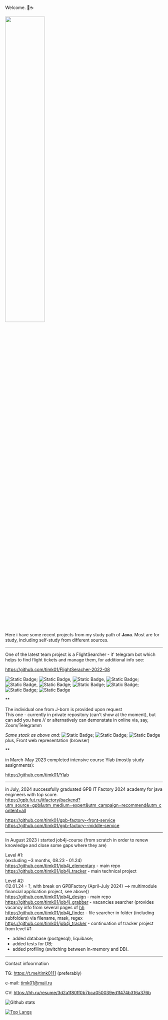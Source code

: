 Welcome. :open_hands::coffee:

<img src="https://github.com/timk01/timk01/assets/25296074/f7a76d65-1e8c-4c4a-afe2-d0a4342129c6" width="50%" height="50%"/>
<br />

Here i have some recent projects from my study path of <strong>Java</strong>. Most are for study, including self-study from different sources. 

***

One of the latest team project is a FlightSearcher - it' telegram bot which helps to find flight tickets and manage them, for additional info see:

https://github.com/timk01/FlightSeracher-2022-08

![Static Badge](https://img.shields.io/badge/Java-%3D%2011,17-orange);
![Static Badge](https://img.shields.io/badge/Spring-%3E%3D5.0-blue),
![Static Badge](https://img.shields.io/badge/Spring%20Boot-green),
![Static Badge](https://img.shields.io/badge/Spring%3A%20Web%2C%20Data%2C%20JPA-dark%20green);
![Static Badge](https://img.shields.io/badge/%D0%91%D0%94%3A%20Postgres-purple),
![Static Badge](https://img.shields.io/badge/h2%2C%20flyway-purple);
![Static Badge](https://img.shields.io/badge/Junit%20%2B%20Mockito-red);
![Static Badge](https://img.shields.io/badge/Docker-pink);
![Static Badge](https://img.shields.io/badge/Maven-magenta);
![Static Badge](https://img.shields.io/badge/Git-green)

**

The individual one from J-born is provided upon request <br />
This one - currently in private repository (can't show at the moment), but can add you here // or alternatively can demonstate in online via, say, Zoom/Telegramm

<em>Same stack as above and:</em> 
![Static Badge](https://img.shields.io/badge/h2%2C%20liquibase-purple);
![Static Badge](https://img.shields.io/badge/CSS%2C%20HTML-blue);
![Static Badge](https://img.shields.io/badge/GUI%20web%20development-red)
plus, Front web representation (browser)

**

in March-May 2023 completed intensive course Ylab  (mostly study assignments):

https://github.com/timk01/Ylab

***

in July, 2024 successfully graduated GPB IT Factory 2024 academy for java engineers with top score.  
https://gpb.fut.ru/itfactory/backend?utm_source=gpb&utm_medium=expert&utm_campaign=recommend&utm_content=all  

https://github.com/timk01/gpb-factory--front-service    
https://github.com/timk01/gpb-factory--middle-service  

***

In August 2023 i started job4j-course (from scratch in order to renew knowledge and close some gaps where they are)

Level #1:<br />
(excluding ~3 months, 08.23 - 01.24) <br />
https://github.com/timk01/job4j_elementary - main repo <br />
https://github.com/timk01/job4j_tracker - main technical project <br />

Level #2:<br />
(12.01.24 - ?, with break on GPBFactory (April-July 2024) --> multimodule financial application project, see above))<br />
https://github.com/timk01/job4j_design - main repo <br />
https://github.com/timk01/job4j_grabber - vacancies searcher (provides vacancy info from several pages of [hh](https://career.habr.com/vacancies/java_developer. ) <br />
https://github.com/timk01/job4j_finder - file searcher in folder (including subfolders) via filename, mask, regex <br />
https://github.com/timk01/job4j_tracker - continuation of tracker project from level #1
- added database (postgesql), liquibase;
- added tests for DB;
- added profiling (switching between in-memory and DB).
***

Contact infoormation

TG: https://t.me/timk0111 (preferably)

e-mail: timk01@mail.ru

CV: https://hh.ru/resume/3d2a1f80ff0b7bca050039ed1f474b316a376b

![Github stats](https://github-readme-stats.vercel.app/api?username=timk01&hide=stars,prs,issues,contribs)

[![Top Langs](https://github-readme-stats.vercel.app/api/top-langs/?username=timk01&layout=compact)](https://github.com/timk01/github-readme-stats)

